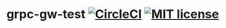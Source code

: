 # grpc-gw-test [![CircleCI](https://circleci.com/gh/kinddevil/grpc-gw-test.svg?style=shield)](https://circleci.com/gh/kinddevil/grpc-gw-test) [![MIT license](http://img.shields.io/badge/license-Apache2.0-brightgreen.svg)](https://opensource.org/licenses/Apache-2.0)
